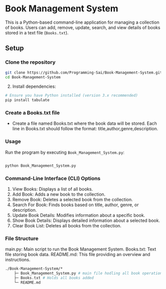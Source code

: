# Book Management System

This is a Python-based command-line application for managing a collection of books. Users can add, remove, update, search, and view details of books stored in a text file (`Books.txt`).

## Setup

### Clone the repository
   ```bash
   git clone https://github.com/Programming-Sai/Book-Management-System.git
   cd Book-Management-System
   ```
2. Install dependencies:

```bash
# Ensure you have Python installed (version 3.x recommended)
pip install tabulate
```

### Create a Books.txt file

- Create a file named Books.txt where the book data will be stored. Each line in Books.txt should follow the format: title,author,genre,description.


### Usage
Run the program by executing `Book_Management_System.py`:

```bash

python Book_Management_System.py
```

### Command-Line Interface (CLI) Options
1. View Books: Displays a list of all books.
2. Add Book: Adds a new book to the collection.
3. Remove Book: Deletes a selected book from the collection.
4. Search For Book: Finds books based on title, author, genre, or description.
5. Update Book Details: Modifies information about a specific book.
6. Show Book Details: Displays detailed information about a selected book.
7. Clear Book List: Deletes all books from the collection.


### File Structure


main.py: Main script to run the Book Management System.
Books.txt: Text file storing book data.
README.md: This file providing an overview and instructions.

```graphql
./Book-Management-System/*
    ├─ Book_Management_System.py # main file hodling all book operations.
    ├─ Books.txt # Holds all books added
    └─ README.md
```
